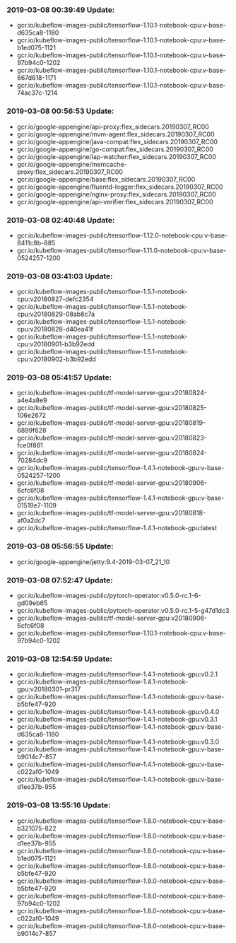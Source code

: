 ### 2019-03-08 00:39:49 Update:

- gcr.io/kubeflow-images-public/tensorflow-1.10.1-notebook-cpu:v-base-d635ca8-1180
- gcr.io/kubeflow-images-public/tensorflow-1.10.1-notebook-cpu:v-base-b1ed075-1121
- gcr.io/kubeflow-images-public/tensorflow-1.10.1-notebook-cpu:v-base-97b94c0-1202
- gcr.io/kubeflow-images-public/tensorflow-1.10.1-notebook-cpu:v-base-667d618-1171
- gcr.io/kubeflow-images-public/tensorflow-1.10.1-notebook-cpu:v-base-74ac37c-1214
### 2019-03-08 00:56:53 Update:

- gcr.io/google-appengine/api-proxy:flex_sidecars.20190307_RC00
- gcr.io/google-appengine/mvm-agent:flex_sidecars.20190307_RC00
- gcr.io/google-appengine/java-compat:flex_sidecars.20190307_RC00
- gcr.io/google-appengine/go-compat:flex_sidecars.20190307_RC00
- gcr.io/google-appengine/iap-watcher:flex_sidecars.20190307_RC00
- gcr.io/google-appengine/memcache-proxy:flex_sidecars.20190307_RC00
- gcr.io/google-appengine/base:flex_sidecars.20190307_RC00
- gcr.io/google-appengine/fluentd-logger:flex_sidecars.20190307_RC00
- gcr.io/google-appengine/nginx-proxy:flex_sidecars.20190307_RC00
- gcr.io/google-appengine/api-verifier:flex_sidecars.20190307_RC00
### 2019-03-08 02:40:48 Update:

- gcr.io/kubeflow-images-public/tensorflow-1.12.0-notebook-cpu:v-base-8411c8b-885
- gcr.io/kubeflow-images-public/tensorflow-1.11.0-notebook-cpu:v-base-0524257-1200
### 2019-03-08 03:41:03 Update:

- gcr.io/kubeflow-images-public/tensorflow-1.5.1-notebook-cpu:v20180827-defc2354
- gcr.io/kubeflow-images-public/tensorflow-1.5.1-notebook-cpu:v20180829-08ab8c7a
- gcr.io/kubeflow-images-public/tensorflow-1.5.1-notebook-cpu:v20180828-d40ea41f
- gcr.io/kubeflow-images-public/tensorflow-1.5.1-notebook-cpu:v20180901-b3b92edd
- gcr.io/kubeflow-images-public/tensorflow-1.5.1-notebook-cpu:v20180902-b3b92edd
### 2019-03-08 05:41:57 Update:

- gcr.io/kubeflow-images-public/tf-model-server-gpu:v20180824-a4e4a8e9
- gcr.io/kubeflow-images-public/tf-model-server-gpu:v20180825-106e2672
- gcr.io/kubeflow-images-public/tf-model-server-gpu:v20180819-6899f628
- gcr.io/kubeflow-images-public/tf-model-server-gpu:v20180823-fce0f861
- gcr.io/kubeflow-images-public/tf-model-server-gpu:v20180824-70284dc9
- gcr.io/kubeflow-images-public/tensorflow-1.4.1-notebook-gpu:v-base-0524257-1200
- gcr.io/kubeflow-images-public/tf-model-server-gpu:v20180906-6cfc6f08
- gcr.io/kubeflow-images-public/tensorflow-1.4.1-notebook-gpu:v-base-01519e7-1109
- gcr.io/kubeflow-images-public/tf-model-server-gpu:v20180818-af0a2dc7
- gcr.io/kubeflow-images-public/tensorflow-1.4.1-notebook-gpu:latest
### 2019-03-08 05:56:55 Update:

- gcr.io/google-appengine/jetty:9.4-2019-03-07_21_10
### 2019-03-08 07:52:47 Update:

- gcr.io/kubeflow-images-public/pytorch-operator:v0.5.0-rc.1-6-gd09eb65
- gcr.io/kubeflow-images-public/pytorch-operator:v0.5.0-rc.1-5-g47d1dc3
- gcr.io/kubeflow-images-public/tf-model-server-gpu:v20180906-6cfc6f08
- gcr.io/kubeflow-images-public/tensorflow-1.10.1-notebook-cpu:v-base-97b94c0-1202
### 2019-03-08 12:54:59 Update:

- gcr.io/kubeflow-images-public/tensorflow-1.4.1-notebook-gpu:v0.2.1
- gcr.io/kubeflow-images-public/tensorflow-1.4.1-notebook-gpu:v20180301-pr317
- gcr.io/kubeflow-images-public/tensorflow-1.4.1-notebook-gpu:v-base-b5bfe47-920
- gcr.io/kubeflow-images-public/tensorflow-1.4.1-notebook-gpu:v0.4.0
- gcr.io/kubeflow-images-public/tensorflow-1.4.1-notebook-gpu:v0.3.1
- gcr.io/kubeflow-images-public/tensorflow-1.4.1-notebook-gpu:v-base-d635ca8-1180
- gcr.io/kubeflow-images-public/tensorflow-1.4.1-notebook-gpu:v0.3.0
- gcr.io/kubeflow-images-public/tensorflow-1.4.1-notebook-gpu:v-base-b9014c7-857
- gcr.io/kubeflow-images-public/tensorflow-1.4.1-notebook-gpu:v-base-c022af0-1049
- gcr.io/kubeflow-images-public/tensorflow-1.4.1-notebook-gpu:v-base-d1ee37b-955
### 2019-03-08 13:55:16 Update:

- gcr.io/kubeflow-images-public/tensorflow-1.8.0-notebook-cpu:v-base-b321075-822
- gcr.io/kubeflow-images-public/tensorflow-1.8.0-notebook-cpu:v-base-d1ee37b-955
- gcr.io/kubeflow-images-public/tensorflow-1.8.0-notebook-cpu:v-base-b1ed075-1121
- gcr.io/kubeflow-images-public/tensorflow-1.8.0-notebook-cpu:v-base-b5bfe47-920
- gcr.io/kubeflow-images-public/tensorflow-1.9.0-notebook-cpu:v-base-b5bfe47-920
- gcr.io/kubeflow-images-public/tensorflow-1.8.0-notebook-cpu:v-base-97b94c0-1202
- gcr.io/kubeflow-images-public/tensorflow-1.8.0-notebook-cpu:v-base-c022af0-1049
- gcr.io/kubeflow-images-public/tensorflow-1.8.0-notebook-cpu:v-base-b9014c7-857
